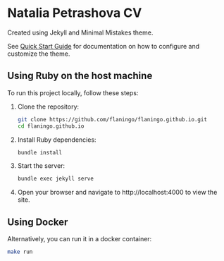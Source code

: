 # Natalia Petrashova CV

Created using Jekyll and Minimal Mistakes theme.

See [Quick Start Guide](https://mmistakes.github.io/minimal-mistakes/docs/quick-start-guide/) for documentation on how to configure and customize the theme.

## Using Ruby on the host machine

To run this project locally, follow these steps:

1. Clone the repository:
   ```bash
   git clone https://github.com/flaningo/flaningo.github.io.git
   cd flaningo.github.io
   ```

2. Install Ruby dependencies:
   ```bash
   bundle install
   ```

3. Start the server:
   ```bash
   bundle exec jekyll serve
   ```

4. Open your browser and navigate to http://localhost:4000 to view the site.


## Using Docker

Alternatively, you can run it in a docker container:
   ```bash
   make run
   ```
